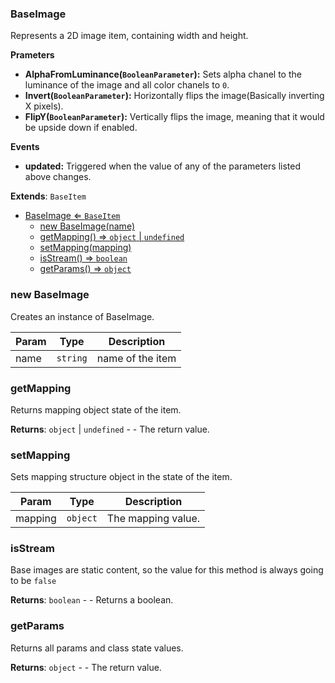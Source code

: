 <a name="BaseImage"></a>

### BaseImage 
Represents a 2D image item, containing width and height.

**Prameters**
* **AlphaFromLuminance(`BooleanParameter`):** Sets alpha chanel to the luminance of the image and all color chanels to `0`.
* **Invert(`BooleanParameter`):** Horizontally flips the image(Basically inverting X pixels).
* **FlipY(`BooleanParameter`):** Vertically flips the image, meaning that it would be upside down if enabled.

**Events**
* **updated:** Triggered when the value of any of the parameters listed above changes.


**Extends**: <code>BaseItem</code>  

* [BaseImage ⇐ <code>BaseItem</code>](#BaseImage)
    * [new BaseImage(name)](#new-BaseImage)
    * [getMapping() ⇒ <code>object</code> \| <code>undefined</code>](#getMapping)
    * [setMapping(mapping)](#setMapping)
    * [isStream() ⇒ <code>boolean</code>](#isStream)
    * [getParams() ⇒ <code>object</code>](#getParams)

<a name="new_BaseImage_new"></a>

### new BaseImage
Creates an instance of BaseImage.


| Param | Type | Description |
| --- | --- | --- |
| name | <code>string</code> | name of the item |

<a name="BaseImage+getMapping"></a>

### getMapping
Returns mapping object state of the item.


**Returns**: <code>object</code> \| <code>undefined</code> - - The return value.  
<a name="BaseImage+setMapping"></a>

### setMapping
Sets mapping structure object in the state of the item.



| Param | Type | Description |
| --- | --- | --- |
| mapping | <code>object</code> | The mapping value. |

<a name="BaseImage+isStream"></a>

### isStream
Base images are static content, so the value for this method is always going to be `false`


**Returns**: <code>boolean</code> - - Returns a boolean.  
<a name="BaseImage+getParams"></a>

### getParams
Returns all params and class state values.


**Returns**: <code>object</code> - - The return value.  

